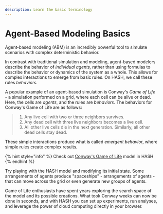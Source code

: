 ```yaml
---
description: Learn the basic terminology
---
```


# Agent-Based Modeling Basics

Agent-based modeling \(ABM\) is an incredibly powerful tool to simulate scenarios with complex deterministic behavior. 

In contrast with traditional simulation and modeling, agent-based modelers describe the behavior of _individual agents,_ rather than using formulas to describe the behavior or dynamics of the system as a whole. This allows for complex interactions to emerge from basic rules. On HASH, we call these rules _behaviors._ 

A popular example of an agent-based simulation is Conway's _Game of Life_ - a simulation performed on a grid, where each cell can be alive or dead. Here, the cells are _agents_, and the rules are _behaviors._ The behaviors for Conway's Game of Life are as follows:

> 1. Any live cell with two or three neighbors survives.
> 2. Any dead cell with three live neighbors becomes a live cell.
> 3. All other live cells die in the next generation. Similarly, all other dead cells stay dead.

These simple interactions produce what is called _emergent behavior_, where simple rules create complex results.

{% hint style="info" %}
Check out [Conway's Game of Life](https://hash.ai/index/5de93f49d4b4c15ea799dcd9/conway%27s-game-of-life) model in HASH
{% endhint %}

Try playing with the HASH model and modifying its initial state. Some arrangements of agents produce "spaceships" - arrangements of agents - that can move across the grid or even generate new groups of agents.

Game of Life enthusiasts have spent years exploring the search space of the model and its possible creations. What took Conway weeks can now be done in seconds, and with HASH you can set up experiments, run analyses, and leverage the power of cloud computing directly in your browser.

